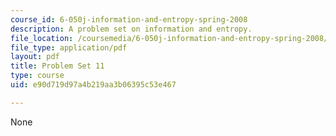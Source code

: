 ```yaml
---
course_id: 6-050j-information-and-entropy-spring-2008
description: A problem set on information and entropy.
file_location: /coursemedia/6-050j-information-and-entropy-spring-2008/e90d719d97a4b219aa3b06395c53e467_MIT6_050JS08_ps_11.pdf
file_type: application/pdf
layout: pdf
title: Problem Set 11
type: course
uid: e90d719d97a4b219aa3b06395c53e467

---
```

None